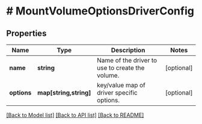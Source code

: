 # # MountVolumeOptionsDriverConfig

## Properties

Name | Type | Description | Notes
------------ | ------------- | ------------- | -------------
**name** | **string** | Name of the driver to use to create the volume. | [optional] 
**options** | **map[string,string]** | key/value map of driver specific options. | [optional] 

[[Back to Model list]](../../README.md#documentation-for-models) [[Back to API list]](../../README.md#documentation-for-api-endpoints) [[Back to README]](../../README.md)


